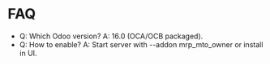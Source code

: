 # FAQ

- Q: Which Odoo version? A: 16.0 (OCA/OCB packaged).
- Q: How to enable? A: Start server with --addon mrp_mto_owner or install in UI.
